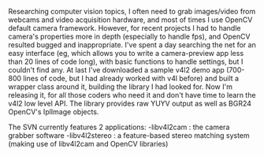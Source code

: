 Researching computer vision topics, I often need to grab images/video from webcams and video acquisition hardware, and most of times I use OpenCV default camera framework. However, for recent projects I had to handle camera's properties more in depth (especially to handle fps), and OpenCV resulted bugged and inappropriate. I've spent a day searching the net for an easy interface (eg, which allows you to write a camera-preview app less than 20 lines of code long), with basic functions to handle settings, but I couldn't find any.
At last I've downloaded a sample v4l2 demo app (700-800 lines of code, but I had already worked with v4l before) and built a wrapper class around it, building the library I had looked for. Now I'm releasing it, for all those coders who need it and don't have time to learn the v4l2 low level API.
The library provides raw YUYV output as well as BGR24 OpenCV's IplImage objects.

The SVN currently features 2 applications:
-libv4l2cam : the camera grabber software
-libv4l2stereo : a feature-based stereo matching system (making use of libv4l2cam and OpenCV libraries)
